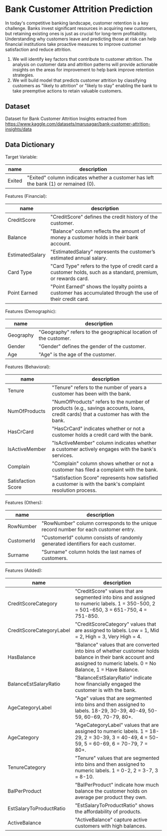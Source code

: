 # Bank Customer Attrition Prediction
In today's competitive banking landscape, customer retention is a key challenge. Banks invest significant resources in acquiring new customers, but retaining existing ones is just as crucial for long-term profitability. Understanding why customers leave and predicting those at risk can help financial institutions take proactive measures to improve customer satisfaction and reduce attrition.
1. We will identify key factors that contribute to customer attrition. The analysis on customer data and attrition patterns will provide actionable insights on the areas for improvement to help bank improve retention strategies.
2. We will build model that predicts customer attrition by classifying customers as "likely to attrition" or "likely to stay" enabling the bank to take preemptive actions to retain valuable customers.

## Dataset 
Dataset for Bank Customer Attrition Insights extracted from https://www.kaggle.com/datasets/marusagar/bank-customer-attrition-insights/data

## Data Dictionary 
Target Variable: 

| name | description |
| ---    | --- |
| Exited | "Exited" column indicates whether a customer has left the bank (1) or remained (0).  

Features (Financial): 

| name | description |
| ---    | --- |
| CreditScore | "CreditScore" defines the credit history of the customer.  
| Balance | "Balance" column reflects the amount of money a customer holds in their bank account. 
| EstimatedSalary | "EstimatedSalary" represents the customer’s estimated annual salary. 
| Card Type | "Card Type" refers to the type of credit card a customer holds, such as a standard, premium, or rewards card. 
| Point Earned | "Point Earned" shows the loyalty points a customer has accumulated through the use of their credit card. 

Features (Demographic): 

| name | description |
| ---    | --- |
| Geography | "Geography" refers to the geographical location of the customer. 
| Gender | "Gender" defines the gender of the customer.  
| Age | "Age" is the age of the customer. 

Features (Behavioral): 

| name | description |
| ---    | --- |
| Tenure | "Tenure" refers to the number of years a customer has been with the bank. 
| NumOfProducts | "NumOfProducts" refers to the number of products (e.g., savings accounts, loans, credit cards) that a customer has with the bank. 
| HasCrCard | "HasCrCard" indicates whether or not a customer holds a credit card with the bank. 
| IsActiveMember | "IsActiveMember" column indicates whether a customer actively engages with the bank's services. 
| Complain | "Complain" column shows whether or not a customer has filed a complaint with the bank. 
| Satisfaction Score | "Satisfaction Score" represents how satisfied a customer is with the bank's complaint resolution process. 

Features (Others): 

| name | description |
| ---    | --- |
| RowNumber | "RowNumber" column corresponds to the unique record number for each customer entry. 
| CustomerId | "CustomerId" column consists of randomly generated identifiers for each customer. 
| Surname | "Surname" column holds the last names of customers. 

Features (Added): 

| name | description |
| ---    | --- |
| CreditScoreCategory | "CreditScore" values that are segmented into bins and assigned to numeric labels. 1 = 350-500, 2 = 501-650, 3 = 651-750, 4 = 751-850.
| CreditScoreCategoryLabel | "CreditScoreCategory" values that are assigned to labels. Low = 1, Mid = 2, High = 3, Very High = 4.
| HasBalance | "Balance" values that are converted into bins of whether customer holds balance in their bank account and assigned to numeric labels. 0 = No Balance, 1 = Have Balance.
| BalanceEstSalaryRatio | "BalanceEstSalaryRatio" indicate how financially engaged the customer is with the bank.
| AgeCategoryLabel | "Age" values that are segmented into bins and then assigned to labels. 18-29, 30-39, 40-49, 50-59, 60-69, 70-79, 80+.
| AgeCategory | "AgeCategoryLabel" values that are assigned to numeric labels. 1 = 18-29, 2 = 30-39, 3 = 40-49, 4 = 50-59, 5 = 60-69, 6 = 70-79, 7 = 80+.
| TenureCategory | "Tenure" values that are segmented into bins and then assigned to numeric labels. 1 = 0-2, 2 = 3-7, 3 = 8-10.
| BalPerProduct | "BalPerProduct" indicate how much balance the customer holds on average per product they own.
| EstSalaryToProductRatio | "EstSalaryToProductRatio" shows the affordability of products.
| ActiveBalance | "ActiveBalance" capture active customers with high balances. 
